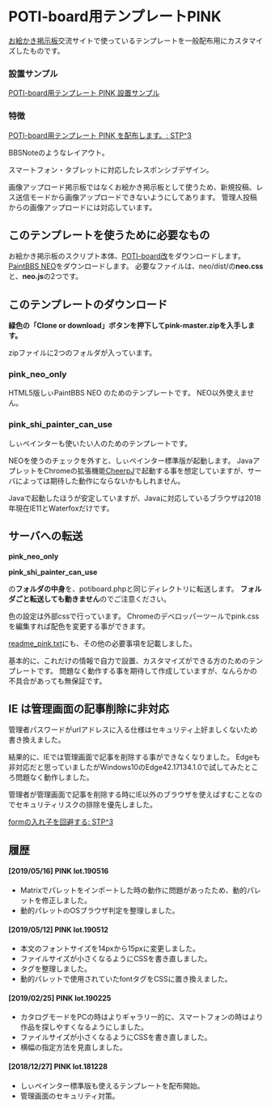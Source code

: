 # POTI-board用テンプレートPINK

[お絵かき掲示板](https://pbbs.sakura.ne.jp/)交流サイトで使っているテンプレートを一般配布用にカスタマイズしたものです。

### 設置サンプル

[POTI-board用テンプレート PINK 設置サンプル](https://pbbs.sakura.ne.jp/cgi/neosample/poti/)

### 特徴

[POTI-board用テンプレート PINK を配布します。: STP^3](http://stp.sblo.jp/article/182310034.html)

BBSNoteのようなレイアウト。

スマートフォン・タブレットに対応したレスポンシブデザイン。

画像アップロード掲示板ではなくお絵かき掲示板として使うため、新規投稿、レス送信モードから画像アップロードできないようにしてあります。
管理人投稿からの画像アップロードには対応しています。

## このテンプレートを使うために必要なもの

お絵かき掲示板のスクリプト本体、[POTI-board改](https://sakots.red/poti/)をダウンロードします。
[PaintBBS NEO](https://github.com/funige/neo)をダウンロードします。
必要なファイルは、neo/dist/の**neo.css**と、**neo.js**の2つです。

## このテンプレートのダウンロード 

**緑色の「Clone or download」ボタンを押下してpink-master.zipを入手します。**

zipファイルに2つのフォルダが入っています。

### pink_neo_only

HTML5版しぃPaintBBS NEO のためのテンプレートです。
NEO以外使えません。

### pink_shi_painter_can_use

しぃペインターも使いたい人のためのテンプレートです。

NEOを使うのチェックを外すと、しぃペインター標準版が起動します。
JavaアプレットをChromeの拡張機能[CheerpJ](https://chrome.google.com/webstore/detail/cheerpj-applet-runner/bbmolahhldcbngedljfadjlognfaaein)で起動する事を想定していますが、サーバによっては期待した動作にならないかもしれません。

Javaで起動したほうが安定していますが、Javaに対応しているブラウザは2018年現在IE11とWaterfoxだけです。

## サーバへの転送

**pink_neo_only**

**pink_shi_painter_can_use**

の**フォルダの中身**を、potiboard.phpと同じディレクトリに転送します。
**フォルダごと転送しても動きません**のでご注意ください。

色の設定は外部cssで行っています。
Chromeのデベロッパーツールでpink.cssを編集すれば配色を変更する事ができます。

[readme_pink.txt](https://github.com/satopian/pink/blob/master/pink_neo_only/readme_pink.txt)にも、その他の必要事項を記載しました。

基本的に、これだけの情報で自力で設置、カスタマイズができる方のためのテンプレートです。
問題なく動作する事を期待して作成していますが、なんらかの不具合があっても無保証です。

## IE は管理画面の記事削除に非対応

管理者パスワードがurlアドレスに入る仕様はセキュリティ上好ましくないため書き換えました。

結果的に、IEでは管理画面で記事を削除する事ができなくなりました。
Edgeも非対応だと思っていましたがWindows10のEdge42.17134.1.0で試してみたところ問題なく動作しました。

管理者が管理画面で記事を削除する時にIE以外のブラウザを使えばすむことなのでセキュリティリスクの排除を優先しました。

[formの入れ子を回避する: STP^3](http://stp.sblo.jp/article/185279768.html)

## 履歴
#### [2019/05/16] PINK lot.190516

- Matrixでパレットをインポートした時の動作に問題があったため、動的パレットを修正しました。
- 動的パレットのOSブラウザ判定を整理しました。

#### [2019/05/12] PINK lot.190512

- 本文のフォントサイズを14pxから15pxに変更しました。
- ファイルサイズが小さくなるようにCSSを書き直しました。
- タグを整理しました。
- 動的パレットで使用されていたfontタグをCSSに置き換えました。

#### [2019/02/25] PINK lot.190225

- カタログモードをPCの時はよりギャラリー的に、スマートフォンの時はより作品を探しやすくなるようにしました。
- ファイルサイズが小さくなるようにCSSを書き直しました。
- 横幅の指定方法を見直しました。

#### [2018/12/27] PINK lot.181228

- しぃペインター標準版も使えるテンプレートを配布開始。
- 管理画面のセキュリティ対策。
